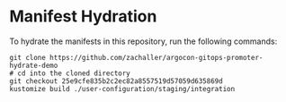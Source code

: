 # Manifest Hydration

To hydrate the manifests in this repository, run the following commands:

```shell
git clone https://github.com/zachaller/argocon-gitops-promoter-hydrate-demo
# cd into the cloned directory
git checkout 25e9cfe835b2c2ec82a8557519d57059d635869d
kustomize build ./user-configuration/staging/integration
```
